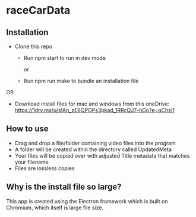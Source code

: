 # raceCarData

## Installation

- Clone this repo

  - Run npm start to run in dev mode

    or

  - Run npm run make to bundle an installation file

OR

- Download install files for mac and windows from this oneDrive: https://1drv.ms/u/s!An_zE6QPOPs3pkad_1RRcQJ7-hDo?e=qChzi1

## How to use

- Drag and drop a file/folder containing video files into the program
- A folder will be created within the directory called UpdatedMeta
- Your files will be copied over with adjusted Title metadata that matches your filename
- Files are lossless copies

## Why is the install file so large?

This app is created using the Electron framework which is built on Chromium, which itself is large file size.
